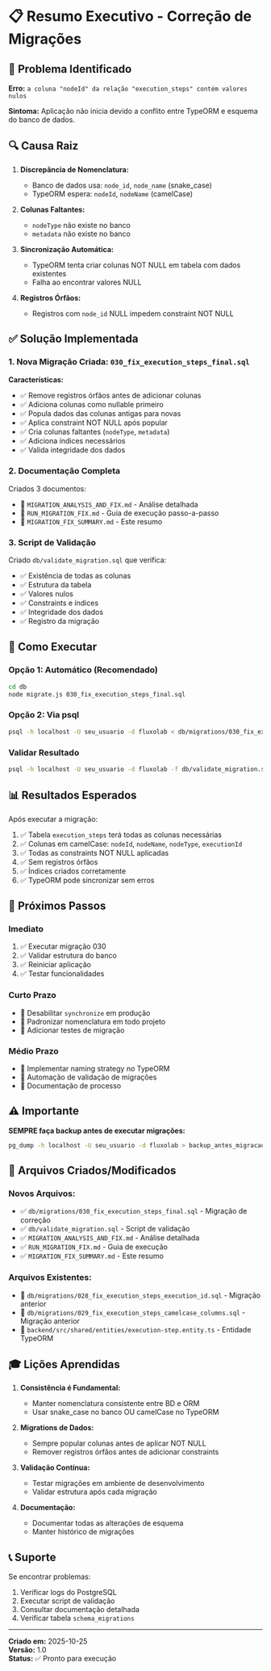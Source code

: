 # 📋 Resumo Executivo - Correção de Migrações

## 🎯 Problema Identificado

**Erro:** `a coluna "nodeId" da relação "execution_steps" contém valores nulos`

**Sintoma:** Aplicação não inicia devido a conflito entre TypeORM e esquema do banco de dados.

## 🔍 Causa Raiz

1. **Discrepância de Nomenclatura:**
   - Banco de dados usa: `node_id`, `node_name` (snake_case)
   - TypeORM espera: `nodeId`, `nodeName` (camelCase)

2. **Colunas Faltantes:**
   - `nodeType` não existe no banco
   - `metadata` não existe no banco

3. **Sincronização Automática:**
   - TypeORM tenta criar colunas NOT NULL em tabela com dados existentes
   - Falha ao encontrar valores NULL

4. **Registros Órfãos:**
   - Registros com `node_id` NULL impedem constraint NOT NULL

## ✅ Solução Implementada

### 1. Nova Migração Criada: `030_fix_execution_steps_final.sql`

**Características:**
- ✅ Remove registros órfãos antes de adicionar colunas
- ✅ Adiciona colunas como nullable primeiro
- ✅ Popula dados das colunas antigas para novas
- ✅ Aplica constraint NOT NULL após popular
- ✅ Cria colunas faltantes (`nodeType`, `metadata`)
- ✅ Adiciona índices necessários
- ✅ Valida integridade dos dados

### 2. Documentação Completa

Criados 3 documentos:
- 📄 `MIGRATION_ANALYSIS_AND_FIX.md` - Análise detalhada
- 📄 `RUN_MIGRATION_FIX.md` - Guia de execução passo-a-passo
- 📄 `MIGRATION_FIX_SUMMARY.md` - Este resumo

### 3. Script de Validação

Criado `db/validate_migration.sql` que verifica:
- ✅ Existência de todas as colunas
- ✅ Estrutura da tabela
- ✅ Valores nulos
- ✅ Constraints e índices
- ✅ Integridade dos dados
- ✅ Registro da migração

## 🚀 Como Executar

### Opção 1: Automático (Recomendado)

```bash
cd db
node migrate.js 030_fix_execution_steps_final.sql
```

### Opção 2: Via psql

```bash
psql -h localhost -U seu_usuario -d fluxolab < db/migrations/030_fix_execution_steps_final.sql
```

### Validar Resultado

```bash
psql -h localhost -U seu_usuario -d fluxolab -f db/validate_migration.sql
```

## 📊 Resultados Esperados

Após executar a migração:

1. ✅ Tabela `execution_steps` terá todas as colunas necessárias
2. ✅ Colunas em camelCase: `nodeId`, `nodeName`, `nodeType`, `executionId`
3. ✅ Todas as constraints NOT NULL aplicadas
4. ✅ Sem registros órfãos
5. ✅ Índices criados corretamente
6. ✅ TypeORM pode sincronizar sem erros

## 🔄 Próximos Passos

### Imediato
1. ✅ Executar migração 030
2. ✅ Validar estrutura do banco
3. ✅ Reiniciar aplicação
4. ✅ Testar funcionalidades

### Curto Prazo
- 🔄 Desabilitar `synchronize` em produção
- 🔄 Padronizar nomenclatura em todo projeto
- 🔄 Adicionar testes de migração

### Médio Prazo
- 📝 Implementar naming strategy no TypeORM
- 📝 Automação de validação de migrações
- 📝 Documentação de processo

## ⚠️ Importante

**SEMPRE faça backup antes de executar migrações:**

```bash
pg_dump -h localhost -U seu_usuario -d fluxolab > backup_antes_migracao.sql
```

## 📁 Arquivos Criados/Modificados

### Novos Arquivos:
- ✅ `db/migrations/030_fix_execution_steps_final.sql` - Migração de correção
- ✅ `db/validate_migration.sql` - Script de validação
- ✅ `MIGRATION_ANALYSIS_AND_FIX.md` - Análise detalhada
- ✅ `RUN_MIGRATION_FIX.md` - Guia de execução
- ✅ `MIGRATION_FIX_SUMMARY.md` - Este resumo

### Arquivos Existentes:
- 📄 `db/migrations/028_fix_execution_steps_execution_id.sql` - Migração anterior
- 📄 `db/migrations/029_fix_execution_steps_camelcase_columns.sql` - Migração anterior
- 📄 `backend/src/shared/entities/execution-step.entity.ts` - Entidade TypeORM

## 🎓 Lições Aprendidas

1. **Consistência é Fundamental:**
   - Manter nomenclatura consistente entre BD e ORM
   - Usar snake_case no banco OU camelCase no TypeORM

2. **Migrations de Dados:**
   - Sempre popular colunas antes de aplicar NOT NULL
   - Remover registros órfãos antes de adicionar constraints

3. **Validação Contínua:**
   - Testar migrações em ambiente de desenvolvimento
   - Validar estrutura após cada migração

4. **Documentação:**
   - Documentar todas as alterações de esquema
   - Manter histórico de migrações

## 📞 Suporte

Se encontrar problemas:

1. Verificar logs do PostgreSQL
2. Executar script de validação
3. Consultar documentação detalhada
4. Verificar tabela `schema_migrations`

---

**Criado em:** 2025-10-25  
**Versão:** 1.0  
**Status:** ✅ Pronto para execução
